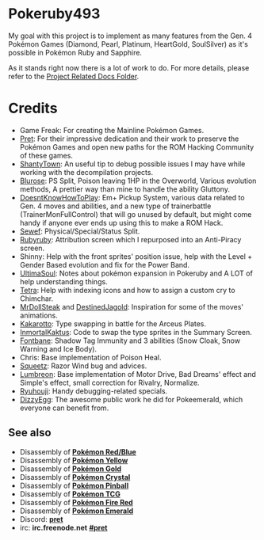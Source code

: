 # Pokeruby493

My goal with this project is to implement as many features from the Gen. 4 Pokémon Games (Diamond, Pearl, Platinum, HeartGold, SoulSilver) as it's possible in Pokémon Ruby and Sapphire.

As it stands right now there is a lot of work to do. For more details, please refer to the [Project Related Docs Folder](https://github.com/LOuroboros/pokeruby493/tree/master/project%20related%20docs).

# Credits

* Game Freak: For creating the Mainline Pokémon Games.
* [Pret](https://github.com/pret): For their impressive dedication and their work to preserve the Pokémon Games and open new paths for the ROM Hacking Community of these games.
* [ShantyTown](https://github.com/huderlem): An useful tip to debug possible issues I may have while working with the decompilation projects.
* [Blurose](https://github.com/blurosie): PS Split, Poison leaving 1HP in the Overworld, Various evolution methods, A prettier way than mine to handle the ability Gluttony.
* [DoesntKnowHowToPlay](https://github.com/doesnty): Em+ Pickup System, various data related to Gen. 4 moves and abilities, and a new type of trainerbattle (TrainerMonFullControl) that will go unused by default, but might come handy if anyone ever ends up using this to make a ROM Hack.
* [Sewef](https://github.com/Sewef): Physical/Special/Status Split.
* [Rubyruby](https://github.com/jorubyp): Attribution screen which I repurposed into an Anti-Piracy screen.
* Shinny: Help with the front sprites' position issue, help with the Level + Gender Based evolution and fix for the Power Band.
* [UltimaSoul](https://www.pokecommunity.com/member.php?u=719183): Notes about pokémon expansion in Pokeruby and A LOT of help understanding things.
* [Tetra](https://www.pokecommunity.com/member.php?u=174056): Help with indexing icons and how to assign a custom cry to Chimchar.
* [MrDollSteak](https://www.pokecommunity.com/member.php?u=123025) and [DestinedJagold](https://www.pokecommunity.com/member.php?u=48504): Inspiration for some of the moves' animations.
* [Kakarotto](https://whackahack.com/foro/u-35567/kakarotto/): Type swapping in battle for the Arceus Plates.
* [InmortalKaktus](https://whackahack.com/foro/u-24902/inmortalkaktus-p94): Code to swap the type sprites in the Summary Screen.
* [Fontbane](https://github.com/fontbane): Shadow Tag Immunity and 3 abilities (Snow Cloak, Snow Warning and Ice Body).
* Chris: Base implementation of Poison Heal.
* [Squeetz](https://www.pokecommunity.com/member.php?u=400825): Razor Wind bug and advices.
* [Lumbreon](https://whackahack.com/foro/u-41866/lumbreon/): Base implementation of Motor Drive, Bad Dreams' effect and Simple's effect, small correction for Rivalry, Normalize.
* [Ryuhouji](https://github.com/ryuhouji): Handy debugging-related specials.
* [DizzyEgg](https://github.com/dizzyeggg): The awesome public work he did for Pokeemerald, which everyone can benefit from.

## See also

* Disassembly of [**Pokémon Red/Blue**][pokered]
* Disassembly of [**Pokémon Yellow**][pokeyellow]
* Disassembly of [**Pokémon Gold**][pokegold]
* Disassembly of [**Pokémon Crystal**][pokecrystal]
* Disassembly of [**Pokémon Pinball**][pokepinball]
* Disassembly of [**Pokémon TCG**][poketcg]
* Disassembly of [**Pokémon Fire Red**][pokefirered]
* Disassembly of [**Pokémon Emerald**][pokeemerald]
* Discord: [**pret**][Discord]
* irc: **irc.freenode.net** [**#pret**][irc]

[pokered]: https://github.com/pret/pokered
[pokeyellow]: https://github.com/pret/pokeyellow
[pokegold]: https://github.com/pret/pokegold
[pokecrystal]: https://github.com/pret/pokecrystal
[pokepinball]: https://github.com/pret/pokepinball
[poketcg]: https://github.com/pret/poketcg
[pokefirered]: https://github.com/pret/pokefirered
[pokeemerald]: https://github.com/pret/pokeemerald
[Discord]: https://discord.gg/6EuWgX9
[irc]: https://kiwiirc.com/client/irc.freenode.net/?#pret
[travis]: https://travis-ci.org/pret/pokeruby
[travis-badge]: https://travis-ci.org/pret/pokeruby.svg?branch=master

